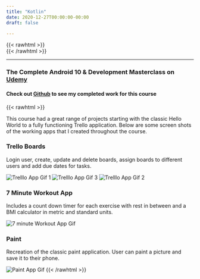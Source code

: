 ```yaml
---
title: "Kotlin"
date: 2020-12-27T00:00:00-00:00
draft: false

---
```

{{< rawhtml >}}
<br />
{{< /rawhtml >}}

***

### The Complete Android 10 & Development Masterclass on [Udemy](https://www.udemy.com/course/android-kotlin-developer/)

#### Check out [Github](https://github.com/katiewhelan/KotlinWork) to see my completed work for this course

{{< rawhtml >}}
<p>This course had a great range of projects starting with the classic Hello World to a fully functioning Trello application.  Below are some screen shots of the working apps that I created throughout the course. </p>

<h3>Trello Boards</h3>
<p>Login user, create, update and delete boards, assign boards to different users and add due dates for tasks.</p>
<div class="container space-around">
  <img src="/images/kotlin/Trello4.gif" class="gifImage" alt="Trelllo App Gif 1"/>
  <img src="/images/kotlin/Trello2.gif" class="gifImage" alt="Trelllo App Gif 3"/>
  <img src="/images/kotlin/Trello5.gif" class="gifImage" alt="Trelllo App Gif 2"/>
</div>
<h3>7 Minute Workout App </h3>
<p>Includes a count down timer for each exercise with rest in between and a BMI calculator in metric and standard units.</p>
<img src="/images/kotlin/7Minute.gif" class="centergif" alt="7 minute Workout App Gif"/>
<h3>Paint</h3>
<p>Recreation of the classic paint application. User can paint a picture and save it to their phone.</P>
<img src="/images/kotlin/Draw.gif" class="centergif" alt="Paint App Gif"/>
{{< /rawhtml >}}
